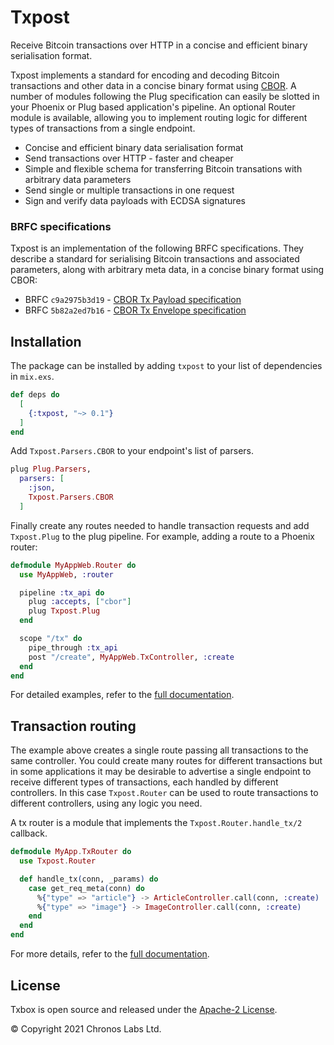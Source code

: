 # Txpost

Receive Bitcoin transactions over HTTP in a concise and efficient binary serialisation format.

Txpost implements a standard for encoding and decoding Bitcoin transactions and other data in a concise binary format using [CBOR](https://cbor.io). A number of modules following the Plug specification can easily be slotted in your Phoenix or Plug based application's pipeline. An optional Router module is available, allowing you to implement routing logic for different types of transactions from a single endpoint.

* Concise and efficient binary data serialisation format
* Send transactions over HTTP - faster and cheaper
* Simple and flexible schema for transferring Bitcoin transations with arbitrary data parameters
* Send single or multiple transactions in one request
* Sign and verify data payloads with ECDSA signatures

### BRFC specifications

Txpost is an implementation of the following BRFC specifications. They describe a standard for serialising Bitcoin transactions and associated parameters, along with arbitrary meta data, in a concise binary format using CBOR:

* BRFC `c9a2975b3d19` - [CBOR Tx Payload specification](https://github.com/libitx/txpost/blob/master/brfc-specs/cbor-tx-payload.md)
* BRFC `5b82a2ed7b16` - [CBOR Tx Envelope specification](https://github.com/libitx/txpost/blob/master/brfc-specs/cbor-tx-envelope.md)

## Installation

The package can be installed by adding `txpost` to your list of dependencies in `mix.exs`.

```elixir
def deps do
  [
    {:txpost, "~> 0.1"}
  ]
end
```

Add `Txpost.Parsers.CBOR` to your endpoint's list of parsers.

```elixir
plug Plug.Parsers,
  parsers: [
    :json,
    Txpost.Parsers.CBOR
  ]
```

Finally create any routes needed to handle transaction requests and add `Txpost.Plug` to the plug pipeline. For example, adding a route to a Phoenix router:

```elixir
defmodule MyAppWeb.Router do
  use MyAppWeb, :router

  pipeline :tx_api do
    plug :accepts, ["cbor"]
    plug Txpost.Plug
  end

  scope "/tx" do
    pipe_through :tx_api
    post "/create", MyAppWeb.TxController, :create
  end
end
```

For detailed examples, refer to the [full documentation](https://hexdocs.pm/txpost).

## Transaction routing

The example above creates a single route passing all transactions to the same controller. You could create many routes for different transactions but in some applications it may be desirable to advertise a single endpoint to receive different types of transactions, each handled by different controllers. In this case `Txpost.Router` can be used to route transactions to different controllers, using any logic you need.

A tx router is a module that implements the `Txpost.Router.handle_tx/2` callback.

```elixir
defmodule MyApp.TxRouter do
  use Txpost.Router

  def handle_tx(conn, _params) do
    case get_req_meta(conn) do
      %{"type" => "article"} -> ArticleController.call(conn, :create)
      %{"type" => "image"} -> ImageController.call(conn, :create)
    end
  end
end
```

For more details, refer to the [full documentation](https://hexdocs.pm/txpost).

## License

Txbox is open source and released under the [Apache-2 License](https://github.com/libitx/txpost/blob/master/LICENSE.md).

© Copyright 2021 Chronos Labs Ltd.